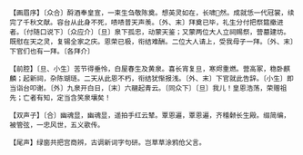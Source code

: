 <!-- { "loadSidebar": true } -->
    【画眉序】〔众合〕酹酒奉皇宣，一束生刍敬陈奠。想英灵如在，长啸然。成就恁一代冠裳，续完了千秋文献。容台从此身不死，啧啧普天声羡。〔外、末〕拜奠已毕，礼生分付把祭筵撤进者。〔付随口说下〕〔众应介〕〔旦〕泉下孤忠，动蒙天鉴；又蒙两位大人立祠赐祭，营墓建坊。既慰在天之灵，复锡全家之庆。恩荣已极，衔结难酬。二位大人请上，受我母子一拜。〔外、末〕下官们也有一拜。〔各拜介〕

    【前腔】〔旦、小生〕苦节得垂怜，白屋春生及黄泉。喜长宵复旦，寒烬重燃。营高冢，稳卧麒麟；起新祠，杂陈瑚琏。二天从此恩不朽，衔结犹惭报浅。〔外、末〕下官就此告辞。〔小生〕即当诣台叩谢。〔外〕九泉开白日，〔末〕六翮起青云。〔同众下〕〔旦〕我儿！皇恩浩荡，荣赠祖先；亡者有知，定当含笑泉壤矣！

    【双声子】〔合〕幽魂显，幽魂显，遥拍手红云辇。覃恩遍，覃恩遍，齐稽颡长生殿。缀简编，被管弦，一忠风世，五义歌传。

    【尾声】绿窗共把宫商辨，古调新词字句研。岂草草涂鸦伧父言。

